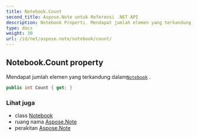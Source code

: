 ```yaml
---
title: Notebook.Count
second_title: Aspose.Note untuk Referensi .NET API
description: Notebook Properti. Mendapat jumlah elemen yang terkandung dalamNotebook .
type: docs
weight: 30
url: /id/net/aspose.note/notebook/count/
---
```

## Notebook.Count property

Mendapat jumlah elemen yang terkandung dalam[`Notebook`](../) .

```csharp
public int Count { get; }
```

### Lihat juga

* class [Notebook](../)
* ruang nama [Aspose.Note](../../notebook/)
* perakitan [Aspose.Note](../../../)


